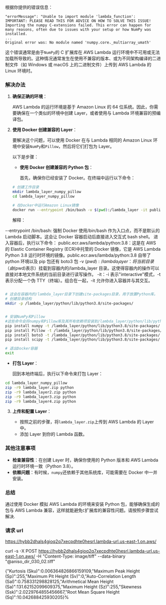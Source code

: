 根据你提供的错误信息：

```
"errorMessage": "Unable to import module 'lambda_function':
IMPORTANT: PLEASE READ THIS FOR ADVICE ON HOW TO SOLVE THIS ISSUE!
Importing the numpy C-extensions failed. This error can happen for
many reasons, often due to issues with your setup or how NumPy was
installed.
...
Original error was: No module named 'numpy.core._multiarray_umath'
```

这个错误通常是由于`NumPy`的 C 扩展库在 AWS Lambda 运行环境中不可用或无法加载所导致的。这种情况通常发生在使用不兼容的版本、或为不同架构编译的二进制文件（如 Windows 或 macOS 上的二进制文件）上传到 AWS Lambda 的 Linux 环境时。

### 解决办法

1. **确保正确的环境**：

   AWS Lambda 的运行环境是基于 Amazon Linux 的 64 位系统。因此，你需要确保在一个类似的环境中创建 Layer，或者使用与 Lambda 环境兼容的预编译包。

2. **使用 Docker 创建兼容的 Layer**：

   要解决这个问题，可以使用 Docker 在与 Lambda 相同的 Amazon Linux 环境中安装`NumPy`和`Pillow`，然后将它们打包为 Layer。

   以下是步骤：

   - **使用 Docker 创建兼容的 Python 包**：

     首先，确保你已经安装了 Docker。在终端中运行以下命令：

   ```bash
   # 创建工作目录
   mkdir lambda_layer_numpy_pillow
   cd lambda_layer_numpy_pillow

   # 在Docker中运行Amazon Linux镜像
   docker run --entrypoint /bin/bash -v $(pwd):/lambda_layer -it public.ecr.aws/lambda/python:3.8
   ```

   解释：

--entrypoint /bin/bash: 强制 Docker 使用/bin/bash 作为入口点，而不是默认的 Lambda 启动脚本。这会让 Docker 容器启动后直接进入交互式 bash shell。
进入容器后，执行以下命令：
public.ecr.aws/lambda/python:3.8：这是在 AWS 的 Elastic Container Registry (ECR)中托管的 Docker 镜像，它是 AWS Lambda Python 3.8 运行时环境的镜像。public.ecr.aws/lambda/python:3.8 自带了 python 环境以及 pip 包还有 boto3 包
-v $(pwd):/lambda_layer：将当前目录（由$(pwd)表示）挂载到容器内的/lambda_layer 目录。这使得容器内的操作可以直接对本地文件系统的当前目录进行读写操作。
-it：-i 表示"interactive"模式，-t 表示分配一个伪 TTY（终端）。组合在一起，-it 允许你进入容器并与其交互。

```bash

# 这会在容器内的/lambda_layer目录下创建site-packages目录，用于放置Python库。
# 创建目录结构
mkdir -p /lambda_layer/python/lib/python3.8/site-packages/


# 安装NumPy和Pillow
#这些命令会将numpy和Pillow库及其所有依赖项安装到/lambda_layer/python/lib/python3.8/site-packages/目录
pip install numpy -t /lambda_layer/python/lib/python3.8/site-packages/
pip install Pillow -t /lambda_layer/python/lib/python3.8/site-packages/
pip install boto3 -t /lambda_layer/python/lib/python3.8/site-packages/
pip install scipy -t /lambda_layer/python/lib/python3.8/site-packages/

# 退出Docker容器
exit
```

- **打包 Layer**：

  回到本地终端后，执行以下命令来打包 Layer：

```bash
cd lambda_layer_numpy_pillow
zip -r9 lambda_layer.zip python
zip -r9 lambda_layer2.zip python
zip -r9 lambda_layer3.zip python
zip -r9 lambda_layer4.zip python
```

3. **上传和配置 Layer**：

   - 按照之前的步骤，将`lambda_layer.zip`上传到 AWS Lambda 的 Layer 中。
   - 添加 Layer 到你的 Lambda 函数。

### 其他注意事项

- **检查兼容性**：在创建 Layer 时，确保你使用的 Python 版本和 AWS Lambda 运行时环境一致（Python 3.8）。
- **依赖问题**：有时候，`numpy`还依赖于其他系统库，可能需要在 Docker 中一并安装。

### 总结

通过使用 Docker 模拟 AWS Lambda 的环境来安装 Python 包，能够确保生成的包与 AWS Lambda 兼容，这样就能避免`C`扩展库的兼容性问题。请按照步骤尝试解决.

### 请求 url

https://hybb2dhals4gioq2q7xecpdhte0hesrl.lambda-url.us-east-1.on.aws/

curl -s -X POST https://hybb2dhals4gioq2q7xecpdhte0hesrl.lambda-url.us-east-1.on.aws/ -H "Content-Type: image/tiff" --data-binary "@aniso_dir_030_02.tiff"

{"Kurtosis (Sku)":0.006364826866159109,"Maximum Peak Height (Sp)":255,"Maximum Pit Height (Sv)":0,"Auto-Correlation Length (Sal)":0.758331298828125,"Arithmetical Mean Height (Sa)":131.62152099609375,"Maximum Height (Sz)":255,"Skewness (Ssk)":2.0229764855456667,"Root Mean Square Height (Sq)":10.042688425930205}%
